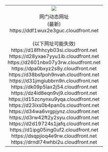 ﻿<table>
  <tr></tr>
  <tr><td colspan=2 align=center><img src="https://ddf1wux2e3guc.cloudfront.net/Up/oGate.jpg" /></td></tr>
  <tr><td colspan=2 align=center>网门动态网址<br/>(最新)
<br>https://ddf1wux2e3guc.cloudfront.net
<br/><br/>(以下网址可能失效)
<br>https://d18fhhcyb03si.cloudfront.net
<br>https://d28yxae7yyu1ib.cloudfront.net
<br>https://d2601nbx07y3rw.cloudfront.net
<br>https://dpa0bxyz2s8y.cloudfront.net
<br>https://d38bsfpoh9nvah.cloudfront.net
<br>https://d31jmgiubbrn9n.cloudfront.net
<br>https://dk09p5lax2j54.cloudfront.net
<br>https://dz4id8eqn9vj9.cloudfront.net
<br>https://d15zcnynxu9yqa.cloudfront.net
<br>https://d23ixs0b4pan0s.cloudfront.net
<br>https://d34wa6vrgpjynz.cloudfront.net
<br>https://d3rw42ft2y2syu.cloudfront.net
<br>https://d2d19724s1jafq.cloudfront.net
<br>https://d1ipg05ing0uf2.cloudfront.net
<br>https://dsqpjioq4e9rw.cloudfront.net
<br>https://drndl74whbi2u.cloudfront.net
    </td>
  </tr>
</table>
